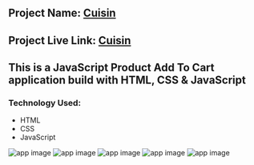 ## Project Name: [Cuisin]()

## Project Live Link: [Cuisin]()

## This is a JavaScript Product Add To Cart application build with HTML, CSS & JavaScript

### Technology Used:
- HTML
- CSS
- JavaScript

![app image]()
![app image]()
![app image]()
![app image]()
![app image]()
